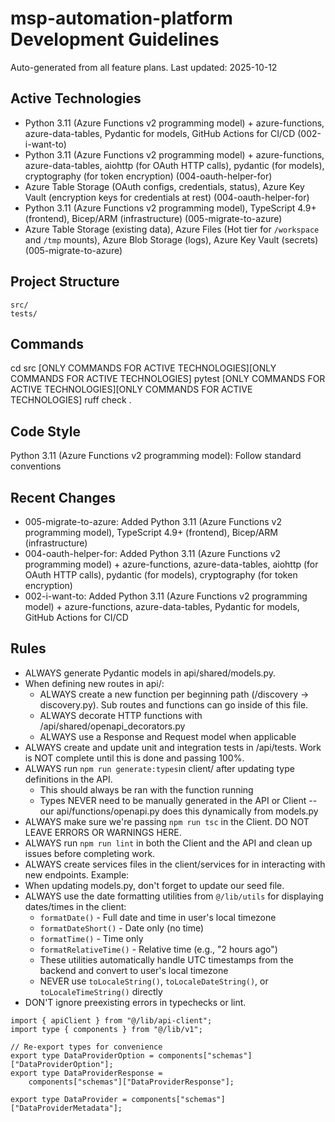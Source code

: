 # msp-automation-platform Development Guidelines

Auto-generated from all feature plans. Last updated: 2025-10-12

## Active Technologies

-   Python 3.11 (Azure Functions v2 programming model) + azure-functions, azure-data-tables, Pydantic for models, GitHub Actions for CI/CD (002-i-want-to)
-   Python 3.11 (Azure Functions v2 programming model) + azure-functions, azure-data-tables, aiohttp (for OAuth HTTP calls), pydantic (for models), cryptography (for token encryption) (004-oauth-helper-for)
-   Azure Table Storage (OAuth configs, credentials, status), Azure Key Vault (encryption keys for credentials at rest) (004-oauth-helper-for)
-   Python 3.11 (Azure Functions v2 programming model), TypeScript 4.9+ (frontend), Bicep/ARM (infrastructure) (005-migrate-to-azure)
-   Azure Table Storage (existing data), Azure Files (Hot tier for `/workspace` and `/tmp` mounts), Azure Blob Storage (logs), Azure Key Vault (secrets) (005-migrate-to-azure)

## Project Structure

```
src/
tests/
```

## Commands

cd src [ONLY COMMANDS FOR ACTIVE TECHNOLOGIES][ONLY COMMANDS FOR ACTIVE TECHNOLOGIES] pytest [ONLY COMMANDS FOR ACTIVE TECHNOLOGIES][ONLY COMMANDS FOR ACTIVE TECHNOLOGIES] ruff check .

## Code Style

Python 3.11 (Azure Functions v2 programming model): Follow standard conventions

## Recent Changes

-   005-migrate-to-azure: Added Python 3.11 (Azure Functions v2 programming model), TypeScript 4.9+ (frontend), Bicep/ARM (infrastructure)
-   004-oauth-helper-for: Added Python 3.11 (Azure Functions v2 programming model) + azure-functions, azure-data-tables, aiohttp (for OAuth HTTP calls), pydantic (for models), cryptography (for token encryption)
-   002-i-want-to: Added Python 3.11 (Azure Functions v2 programming model) + azure-functions, azure-data-tables, Pydantic for models, GitHub Actions for CI/CD

<!-- MANUAL ADDITIONS START -->

## Rules

-   ALWAYS generate Pydantic models in api/shared/models.py.
-   When defining new routes in api/:
    -   ALWAYS create a new function per beginning path (/discovery -> discovery.py). Sub routes and functions can go inside of this file.
    -   ALWAYS decorate HTTP functions with /api/shared/openapi_decorators.py
    -   ALWAYS use a Response and Request model when applicable
-   ALWAYS create and update unit and integration tests in /api/tests. Work is NOT complete until this is done and passing 100%.
-   ALWAYS run `npm run generate:types`in client/ after updating type definitions in the API.
    -   This should always be ran with the function running
    -   Types NEVER need to be manually generated in the API or Client -- our api/functions/openapi.py does this dynamically from models.py
-   ALWAYS make sure we're passing `npm run tsc` in the Client. DO NOT LEAVE ERRORS OR WARNINGS HERE.
-   ALWAYS run `npm run lint` in both the Client and the API and clean up issues before completing work.
-   ALWAYS create services files in the client/services for in interacting with new endpoints. Example:
-   When updating models.py, don't forget to update our seed file.
-   ALWAYS use the date formatting utilities from `@/lib/utils` for displaying dates/times in the client:
    -   `formatDate()` - Full date and time in user's local timezone
    -   `formatDateShort()` - Date only (no time)
    -   `formatTime()` - Time only
    -   `formatRelativeTime()` - Relative time (e.g., "2 hours ago")
    -   These utilities automatically handle UTC timestamps from the backend and convert to user's local timezone
    -   NEVER use `toLocaleString()`, `toLocaleDateString()`, or `toLocaleTimeString()` directly
-   DON'T ignore preexisting errors in typechecks or lint.

```
import { apiClient } from "@/lib/api-client";
import type { components } from "@/lib/v1";

// Re-export types for convenience
export type DataProviderOption = components["schemas"]["DataProviderOption"];
export type DataProviderResponse =
    components["schemas"]["DataProviderResponse"];

export type DataProvider = components["schemas"]["DataProviderMetadata"];
```

<!-- MANUAL ADDITIONS END -->
